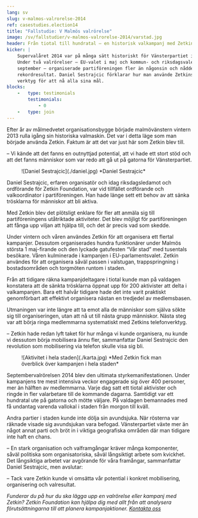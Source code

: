 ```yaml
---
lang: sv
slug: v-malmos-valrorelse-2014
ref: casestudies.election14
title: "Fallstudie: V Malmös valrörelse"
image: /sv/fallstudier/v-malmos-valrorelse-2014/varstad.jpg
header: Från tiotal till hundratal – en historisk valkampanj med Zetkin
kicker: |
    Supervalåret 2014 var på många sätt historiskt för Vänsterpartiet i Malmö.
    Under två valrörelser – EU-valet i maj och kommun- och riksdagsvalet i
    september – organiserade partiföreningen fler än någonsin och nådde
    rekordresultat. Daniel Sestrajcic förklarar hur man använde Zetkins
    verktyg för att nå alla sina mål.
blocks:
    -   type: testimonials
        testimonials:
            - 0
    -   type: join
---
```


Efter år av målmedvetet organisationsbygge började malmövänstern vintern 2013
rulla igång sin historiska valmaskin. Det var i detta läge som man började
använda Zetkin. Faktum är att det var just här som Zetkin blev till.

– Vi kände att det fanns en outnyttjad potential, att vi hade ett stort stöd
och att det fanns människor som var redo att gå ut på gatorna för
Vänsterpartiet.

<figure markdown="1">
![Daniel Sestrajcic](./daniel.jpg)
*Daniel Sestrajcic*
</figure>

Daniel Sestrajcic, erfaren organisatör och idag riksdagsledamot och ordförande
för Zetkin Foundation, var vid tillfället ordförande och valkoordinator i
partiföreningen. Han hade länge sett ett behov av att sänka trösklarna för
människor att bli aktiva.

Med Zetkin blev det plötsligt enklare för fler att anmäla sig till
partiföreningens utåtriktade aktiviteter. Det blev möjligt för partiföreningen
att fånga upp viljan att hjälpa till, och det är precis vad som skedde.

Under vintern och våren användes Zetkin för att organisera ett flertal
kampanjer. Dessutom organiserades hundra funktionärer under Malmös största
1 maj-firande och den lyckade gatufesten “Vår stad” med tusentals besökare.
Våren kulminerade i kampanjen i EU-parlamentsvalet. Zetkin användes för att
organisera såväl passen i valstugan, trappspringning i bostadsområden och
torgmöten runtom i staden.

Från att tidigare räkna kampanjdeltagare i tiotal kunde man på valdagen
konstatera att de sänkta trösklarna öppnat upp för 200 aktivister att delta
i valkampanjen. Bara ett halvår tidigare hade det inte varit praktiskt
genomförbart att effektivt organisera nästan en tredjedel av medlemsbasen.

Utmaningen var inte längre att ta emot alla de människor som själva sökte
sig till organiseringen, utan att nå ut till nästa grupp människor. Nästa
steg var att börja ringa medlemmarna systematiskt med Zetkins telefonverktyg.

– Zetkin hade redan lyft taket för hur många vi kunde organisera, nu kunde vi
dessutom börja mobilisera ännu fler, sammanfattar Daniel Sestrajcic den
revolution som mobilisering via telefon skulle visa sig bli.

<figure markdown="1">
![Aktivitet i hela staden](./karta.jpg)
*Med Zetkin fick man överblick över kampanjen i hela staden*
</figure>

Septembervalrörelsen 2014 blev den ultimata styrkemanifestationen. Under
kampanjens tre mest intensiva veckor engagerade sig över 400 personer, mer än
hälften av medlemmarna. Varje dag satt ett tiotal aktivister och ringde in
fler valarbetare till de kommande dagarna. Samtidigt var ett hundratal ute på
gatorna och mötte väljare. På valdagen bemannades med få undantag varenda
vallokal i staden från morgon till kväll.

Andra partier i staden kunde inte dölja sin avundsjuka. När rösterna var
räknade visade sig avundsjukan vara befogad. Vänsterpartiet växte mer än något
annat parti och bröt in i viktiga geografiska områden där man tidigare inte
haft en chans.

– En stark organisation och valframgångar kräver många komponenter, såväl
politiska som organisatoriska, såväl långsiktigt arbete som kvickhet. Det
långsiktiga arbetet var avgörande för våra framångar, sammanfattar Daniel
Sestrajcic, men avslutar:

– Tack vare Zetkin kunde vi omsätta vår potential i konkret mobilisering,
organisering och valresultat.

_Funderar du på hur du ska lägga upp en valrörelse eller kampanj med Zetkin?
Zetkin Foundation kan hjälpa dig med allt från att analysera förutsättningarna
till att planera kampanjaktioner.
[Kontakta oss](/sv/kontakt)_

